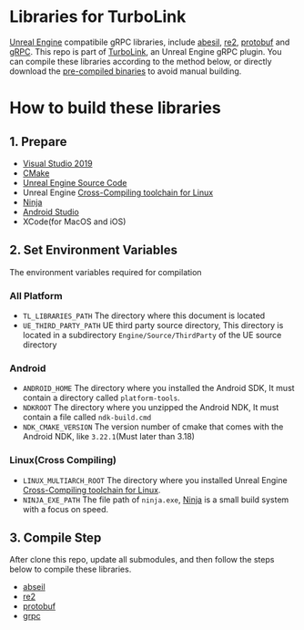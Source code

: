 Libraries for TurboLink
=====
[Unreal Engine](https://www.unrealengine.com/) compatibile gRPC libraries, include [abesil](https://github.com/abseil/abseil-cpp), [re2](https://github.com/google/re2), [protobuf](https://github.com/protocolbuffers/protobuf/tree) and [gRPC](https://github.com/grpc). This repo is part of [TurboLink](https://github.com/thejinchao/turbolink), an Unreal Engine gRPC plugin.
You can compile these libraries according to the method below, or directly download the [pre-compiled binaries](https://github.com/thejinchao/turbolink-libraries/releases) to avoid manual building.

# How to build these libraries

## 1. Prepare
* [Visual Studio 2019](https://visualstudio.microsoft.com/)
* [CMake](https://cmake.org/)
* [Unreal Engine Source Code](https://github.com/epicgames/unrealengine)
* Unreal Engine [Cross-Compiling toolchain for Linux](https://docs.unrealengine.com/4.27/en-US/SharingAndReleasing/Linux/GettingStarted/)
* [Ninja](https://ninja-build.org/)
* [Android Studio](https://developer.android.com/studio/)
* XCode(for MacOS and iOS)

## 2. Set Environment Variables
The environment variables required for compilation

### All Platform
* `TL_LIBRARIES_PATH` The directory where this document is located
* `UE_THIRD_PARTY_PATH` UE third party source directory, This directory is located in a subdirectory `Engine/Source/ThirdParty` of the UE source directory

### Android
* `ANDROID_HOME` The directory where you installed the Android SDK, It must contain a directory called `platform-tools`.
* `NDKROOT` The directory where you unzipped the Android NDK, It must contain a file called `ndk-build.cmd`
* `NDK_CMAKE_VERSION` The version number of cmake that comes with the Android NDK, like `3.22.1`(Must later than 3.18)

### Linux(Cross Compiling)
* `LINUX_MULTIARCH_ROOT` The directory where you installed Unreal Engine [Cross-Compiling toolchain for Linux](https://docs.unrealengine.com/4.27/en-US/SharingAndReleasing/Linux/GettingStarted/).
* `NINJA_EXE_PATH` The file path of `ninja.exe`, [Ninja](https://ninja-build.org/) is a small build system with a focus on speed.

## 3. Compile Step
After clone this repo, update all submodules, and then follow the steps below to compile these libraries.
* [abseil](/Source/abseil)
* [re2](/Source/re2)
* [protobuf](/Source/protobuf)
* [grpc](/Source/grpc)

